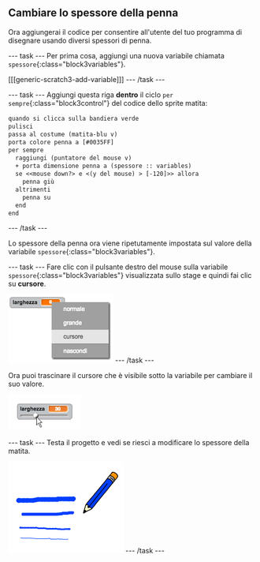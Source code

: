 ## Cambiare lo spessore della penna

Ora aggiungerai il codice per consentire all'utente del tuo programma di disegnare usando diversi spessori di penna.

\--- task \--- Per prima cosa, aggiungi una nuova variabile chiamata `spessore`{:class="block3variables"}.

[[[generic-scratch3-add-variable]]] \--- /task \---

\--- task \--- Aggiungi questa riga **dentro** il ciclo `per sempre`{:class="block3control"} del codice dello sprite matita:

```blocks3
quando si clicca sulla bandiera verde
pulisci
passa al costume (matita-blu v)
porta colore penna a [#0035FF]
per sempre 
  raggiungi (puntatore del mouse v)
  + porta dimensione penna a (spessore :: variables)
  se <<mouse down?> e <(y del mouse) > [-120]>> allora 
    penna giù
  altrimenti 
    penna su
  end
end
```

\--- /task \---

Lo spessore della penna ora viene ripetutamente impostata sul valore della variabile `spessore`{:class="block3variables"}.

\--- task \--- Fare clic con il pulsante destro del mouse sulla variabile `spessore`{:class="block3variables"} visualizzata sullo stage e quindi fai clic su **cursore**.

![schermata](images/paint-slider.png) \--- /task \---

Ora puoi trascinare il cursore che è visibile sotto la variabile per cambiare il suo valore.

![screenshot](images/paint-slider-change.png)

\--- task \--- Testa il progetto e vedi se riesci a modificare lo spessore della matita.

![screenshot](images/paint-width-test.png) \--- /task \---